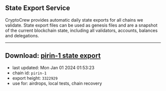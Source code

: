 ## State Export Service
CryptoCrew provides automatic daily state exports for all chains we validate. State export files can be used as genesis files and are a snapshot of the current blockchain state, including all validators, accounts, balances and delegations.

---
**Download: [pirin-1 state export](https://dl.ccvalidators.com/SERVICE/nolus/pirin-1_export_3322929.json)**
---

- last updated: Mon Jan 01 2024 01:53:23
- chain id: `pirin-1`
- export height: `3322929`
- use for: airdrops, local tests, chain recovery
